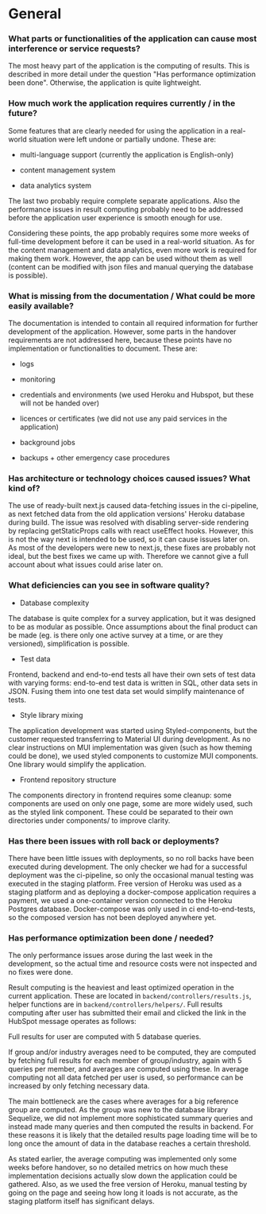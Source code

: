 # General

### What parts or functionalities of the application can cause most interference or service requests?

The most heavy part of the application is the computing of results. This is described in more detail under the question "Has performance optimization been done". Otherwise, the application is quite lightweight.

### How much work the application requires currently / in the future?

Some features that are clearly needed for using the application in a real-world situation were left undone or partially undone. These are:

* multi-language support (currently the application is English-only)

* content management system

* data analytics system

The last two probably require complete separate applications. Also the performance issues in result computing probably need to be addressed before the application user experience is smooth enough for use.

Considering these points, the app probably requires some more weeks of full-time development before it can be used in a real-world situation. As for the content management and data analytics, even more work is required for making them work. However, the app can be used without them as well (content can be modified with json files and manual querying the database is possible).

### What is missing from the documentation / What could be more easily available?

The documentation is intended to contain all required information for further development of the application. 
However, some parts in the handover requirements are not addressed here, because these points have no implementation or
functionalities to document. These are: 

* logs

* monitoring

* credentials and environments (we used Heroku and Hubspot, but these will not be handed over)

* licences or certificates (we did not use any paid services in the application)

* background jobs

* backups + other emergency case procedures

### Has architecture or technology choices caused issues? What kind of?

The use of ready-built next.js caused data-fetching issues in the ci-pipeline, as next fetched data from the old application versions' Heroku database during build. The issue was resolved with disabling server-side rendering by replacing getStaticProps calls with react useEffect hooks. However, this is not the way next is intended to be used, so it can cause issues later on. As most of the developers were new to next.js, these fixes are probably not ideal, but the best fixes we came up with. Therefore we cannot give a full account about what issues could arise later on.

### What deficiencies can you see in software quality?

* Database complexity

The database is quite complex for a survey application, but it was designed to be as modular as possible. Once assumptions about the final product can be made (eg. is there only one active survey at a time, or are they versioned), simplification is possible.

* Test data

Frontend, backend and end-to-end tests all have their own sets of test data with varying forms: end-to-end test data is written in SQL, other data sets in JSON. Fusing them into one test data set would simplify maintenance of tests.

* Style library mixing

The application development was started using Styled-components, but the customer requested transferring to Material UI during development. As no clear instructions on MUI implementation was given (such as how theming could be done), we used styled components to customize MUI components. One library would simplify the application.

* Frontend repository structure

The components directory in frontend requires some cleanup: some components are used on only one page, some are more widely used, such as the styled link component. These could be separated to their own directories under components/ to improve clarity.

### Has there been issues with roll back or deployments?

There have been little issues with deployments, so no roll backs have been executed during development. The only checker we had for a successful deployment was the ci-pipeline, so only the occasional manual testing was executed in the staging platform. Free version of Heroku was used as a staging platform and as deploying a docker-compose application requires a payment, we used a one-container version connected to the Heroku Postgres database. Docker-compose was only used in ci end-to-end-tests, so the composed version has not been deployed anywhere yet.

### Has performance optimization been done / needed?

The only performance issues arose during the last week in the development, so the actual time and resource costs were not inspected and no fixes were done.

Result computing is the heaviest and least optimized operation in the current application. These are located in `backend/controllers/results.js`, helper functions are in `backend/controllers/helpers/`. Full results computing after user has submitted their email and clicked the link in the HubSpot message operates as follows:

Full results for user are computed with 5 database queries.

If group and/or industry averages need to be computed, they are computed by fetching full results for each member of group/industry, again with 5 queries per member, and averages are computed using these. In average computing not all data fetched per user is used, so performance can be increased by only fetching necessary data.

The main bottleneck are the cases where averages for a big reference group are computed. As the group was new to the database library Sequelize, we did not implement more sophisticated summary queries and instead made many queries and then computed the results in backend. For these reasons it is likely that the detailed results page loading time will be to long once the amount of data in the database reaches a certain threshold.

As stated earlier, the average computing was implemented only some weeks before handover, so no detailed metrics on how much these implementation decisions actually slow down the application could be gathered. Also, as we used the free version of Heroku, manual testing by going on the page and seeing how long it loads is not accurate, as the staging platform itself has significant delays.
